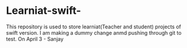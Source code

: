 # Learniat-swift-
This repository is used to store learniat(Teacher and student) projects of swift version.
I am making a dummy change anmd pushing through git to test. On April 3 - Sanjay
